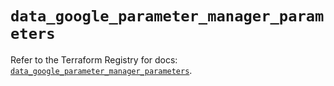 # `data_google_parameter_manager_parameters`

Refer to the Terraform Registry for docs: [`data_google_parameter_manager_parameters`](https://registry.terraform.io/providers/hashicorp/google-beta/6.37.0/docs/data-sources/google_parameter_manager_parameters).
